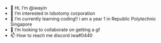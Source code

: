 - 👋 Hi, I’m @iwayin
- 👀 I’m interested in lobotomy corporation
- 🌱 I’m currently learning coding!! i am a year 1 in Republic Polytechnic Singapore
- 💞️ I’m looking to collaborate on getting a gf
- 📫 How to reach me discord iwa#0440

<!---
iwayin/iwayin is a ✨ special ✨ repository because its `README.md` (this file) appears on your GitHub profile.
You can click the Preview link to take a look at your changes.
--->
